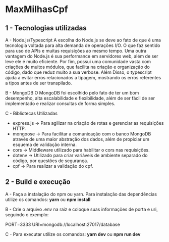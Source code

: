 # MaxMilhasCpf

## 1 - Tecnologias utilizadas

A - Node.js/Typescript
  A escolha do Node.js se deve ao fato de que é uma tecnologia voltada para alta demanda de operações I/O. O que faz sentido para uso de APIs e muitas requisições ao mesmo tempo. Uma outra vantagem do Node.js é sua performance em servidores web, além de ser leve ele é muito eficiente. Por fim, possui uma comunidade vasta com criações de muitos módulos, que facilita na criação e organização do código, dado que reduz muito a sua verbose.
  Além Disso, o typescript ajuda a evitar erros relacionados a tipagem, mostrando os erros referentes a tipos antes de ser transpilado.
  
B - MongoDB
  O MongoDB foi escolhido pelo fato de ter um bom desempenho, alta escalabilidade e flexibilidade, além de ser fácil de ser implementado e realizar consultas de forma simples.

C - Bibliotecas Utilizadas
 - express.js -> Para agilizar na criação de rotas e gerenciar as requisições HTTP.
 - mongoose -> Para facilitar a comunicação com o banco MongoDB através de uma maior abstração dos dados, além de propiciar um esquema de validação interna.
 - cors -> Middleware utilizado para habilitar o cors nas requisições.
 - dotenv -> Utilizado para criar variáveis de ambiente separado do código, por questões de segurança.
 - cpf -> Para realizar a validação do cpf.

## 2 - Build e execução

A - Faça a instalação do npm ou yarn. Para instalação das dependências utilize os comandos: **yarn** ou **npm install**

B - Crie o arquivo .env na raiz e coloque suas informações de porta e uri, seguindo o exemplo:

PORT=3333
URI=mongodb://localhost:27017/database

C - Para executar utilize os comandos: **yarn dev** ou **npm run dev**

